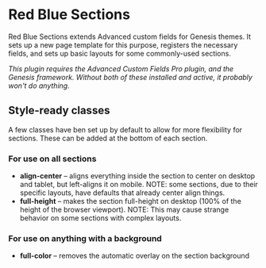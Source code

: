 # Red Blue Sections
Red Blue Sections extends Advanced custom fields for Genesis themes. It sets up a new page template for this purpose, registers the necessary fields, and sets up basic layouts for some commonly-used sections.

*This plugin requires the Advanced Custom Fields Pro plugin, and the Genesis framework. Without both of these installed and active, it probably won't do anything.*

## Style-ready classes
A few classes have ben set up by default to allow for more flexibility for sections. These can be added at the bottom of each section.

### For use on all sections
- **align-center** – aligns everything inside the section to center on desktop and tablet, but left-aligns it on mobile. NOTE: some sections, due to their specific layouts, have defaults that already center align things.
- **full-height** – makes the section full-height on desktop (100% of the height of the browser viewport). NOTE: This may cause strange behavior on some sections with complex layouts.

### For use on anything with a background
- **full-color** – removes the automatic overlay on the section background
